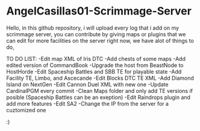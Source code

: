 # AngelCasillas01-Scrimmage-Server
Hello, in this github repository, i will upload every log that i add on my scrimmage server, you can contribute by giving maps or plugins that we can edit for more facilities on the server right now, we have alot of things to do,


 
TO DO LIST:
-Edit map XML of Iris DTC
-Add chests of some maps
-Add edited version of CommandBook
-Upgrade the host from BeastNode to HostHorde
-Edit Spaceship Battles and SBB TE for playable state
-Add Facility TE, Limbo, and Ascecande
-Edit Blocks DTC TE XML
-Add Diamond Island on NextGen
-Edit Cannon Duel XML with new one
-Update CardinalPGM every commit
-Clean Maps folder and only add TE versions if posible (Spaceship Battles can be an exeption)
-Edit Raindrops plugin and add more features
-Edit SA2
-Change the IP from the server for a cuztomized one

:)
